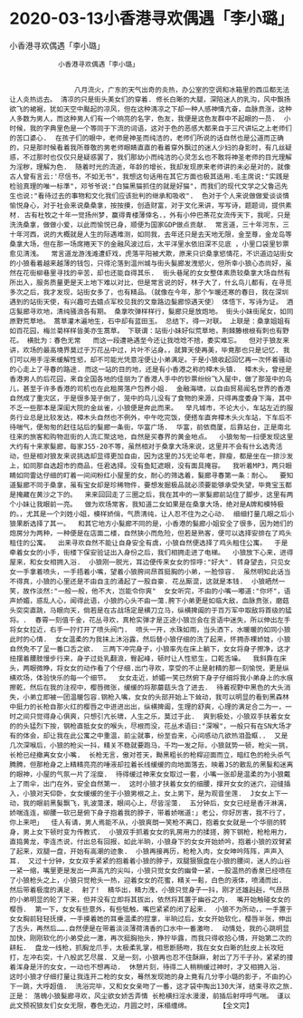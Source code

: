 # 2020-03-13小香港寻欢偶遇「李小璐」



小香港寻欢偶遇「李小璐」



                小香港寻欢偶遇「李小璐」						
																						
				
					八月流火，广东的天气出奇的炎热，办公室的空调和冰箱里的西瓜都无法让人炎热远去。 清凉的只是街头美女们的穿着. 修长白晰的大腿，深陷迷人的乳沟，风中飘扬欲飞的裙裾，犹如天空中颳起的凉风，但在这种清凉之下却一种人感神情亢奋，血脉贲涨，这种人多数为男人，而这种男人们有一个响亮的名字，色友，我便是这色友群中不起眼的一员.  小时候，我的字典里色是一个等同于下流的词语，这对于色的恶感大都来自于三尺讲坛之上老师们的苦口婆心.  在孩子们的眼中，老师是神圣而纯洁的，老师们所说的话自然也是公道而正确的，只是那时候看着我所尊敬的男老师眼睛直直的看着穿外飘过的迷人少妇的身影时，有几丝疑惑，不过那时也仅仅只是疑惑罢了，我们那幼小而纯洁的心灵怎幺也不敢将神圣老师的目光理解为淫秽，理解为色.  随着时光的流逝，年龄的增长，我却发现原来老师讲的未必是对的，就像古人曾有言云:'尽信书，不如无书"，我想这句话用在其它方面也极其适用.毛主席说:"实践是检验真理的唯一标準"，邓爷爷说:"白猫黑猫抓住的就是好猫"，而我们的现代文学之父鲁迅先生也说:"看待过去的事物和文化我们应该批判的继承和吸收".  色对于个人来说做做爱谈谈情愉悦身心，对于社会来说桑桑拿，按按摸，创造财富，对于文化来讲，写写诗，题题词，提供素材. 古有杜牧之十年一觉扬州梦，赢得青楼薄倖名.，外有小仲巴茶花女流传天下，我呢，只是洗洗桑拿，做做小爱，以此而愉悦已身，顺便为国家GDP做点贡献.  常言道，三十年河东，三十年河西，说的大概就是人生的际遇难测，如同我，去年还只是去天地无限，金至尊，金龙岛等桑拿大场，但在那一场席捲天下的金融风波过后，太平洋里水依旧深不见底 ，小里口袋里钞票愈见清浅。  常言道龙游浅滩遭虾戏，虎落平阳被犬欺，原来只识桑拿慾情花，不识道边站街女的小狼看着越来越薄的钱包，只得沦落到温州城与街头髮廊发洩慾火，但所幸小狼心态尚好，虽然在花街柳巷里寻找的辛苦，却也还能自得其乐.  街头巷尾的女女整体素质较桑拿大场自然有所出入，服务质量更是天上地下难以对比，但是常言说的好，林子大了，什幺鸟儿都有，在寻觅多次之后，我才发现，站街女多了，也有精品。（就像在今年，那个乍暖还寒的春日，我在深圳遇到的站街天使，有兴趣可去嬉点军校见我的文章路边髮廊惊遇天使） 体悟下，写诗为证。 酒店髮廊寻欢地，清纯骚浪各有期。 桑拿吹弹样样行，髮廊只是放炮地。 街头小妹街尾女，如同原野荒草地。 蒿草灌木遍地生，石中却有蓝田玉。 总结下，得一对联。 上联是：桑拿姐姐有如百花园，梅兰菊样样皆美亦生蒿草。 下联谓：站街小妹好似荒草地，荆棘籐根根有刺也有野花。 横批为：春色无常   而这一段遭艳遇至今还让我唸唸不捨，委实难忘。  但对于狼友来讲，欢场的最高境界莫过于万花丛中过，片叶不沾身。，就算天使再美，毕竟那也只是记忆. 我们可以用手淫来缓解性慾，却不可能光凭意淫便让小弟满足。于是小狼收起回忆再一次怀着骚动的心走上了寻春的路途. 而这一站的目的地，还是有小香港之称的樟木头镇.  樟木头，曾经是香港男人的后花园，来自全国各地的佳丽为了香港人手中的钞票纷纷飞入屋中，做了那笼中的鸟儿，甚至于许多香港的司机也在此租房落户包养小姐.  金融海啸，以自由贸易闻名世界的香港自然成了重灾区，于是很多笼子倒了，笼中的鸟儿没有了食物的来源，只得再度委身下海，其中不乏一些那本是深闺大院的金丝雀，小狼便是奔此而来。  举凡城市，不论大小，车站左近的服务行业总是比较发达，樟木头自然也不例外，中午吃完饭，便搭车直奔樟木头火车站，下车后不待喘气，便匆匆的赶往站后的髮廊一条街，华富广场.  华富，前依商厦，后靠站台，正是南北往来的旅客和购物逛街的人流汇聚这地，自然是买春界的黄金地点。  小狼匆匆一扫便发现这里大约有十来家髮廊，每家JS5-20不等，虽然相对于桑拿大场来说，这里并不会有什幺选秀活动，但是相对狼友来说挑选却显得更加自由，因为这里的JS无论年老，胖瘦，都是坐在一排沙发上，如同那自选超市的商品，任君选择。没有鱼缸遮眼，没有面具掩容。  我听着MP3，两只眼睛如同雷达仔细的盯着一间间粉红小屋里的女，耐心的筛选着，髮廊寻春第一条：耐心。  要知道髮廊不同于桑拿，虽有宝女却是珍稀物件，要想发掘极品就必须要能够承受失望，毕竟宝玉都是掩藏在黄沙之下的。  来来回回走了三圈之后，我在其中的一家髮廊前站住了脚步，这里有两个小妹让我眼前一亮。  做为欢场常客，我知道二女如果是在桑拿大场，绝对是A牌和模特极的。，尤其是一个刘姓小姐，模样娇俏，气质清纯，让人忍不住为之心动.  细细打量几眼之后小狼果断选择了其一。  和其它地方小髮廊不同的是，小香港的髮廊小姐安全了很多，因为她们的炮房分为两种，一种便是在店面二楼，自然狭小而危险，但若是熟客，便可以选择安排在了鸡头租住的公寓。  出来寻欢自然不能让自身安全有虞，小狼自然便选择了鸡头租住公寓。  于是牵着女女的小手，街楼下保安验证出入身份之后，我们相拥走进了电梯。  小狼放下心来，进得屋来，和女女相拥入浴.  小狼刚一脱光，耳边便传来女女的惊呼:"好大". 转身望去，只见女女一手拿着喷头，一手捂着小嘴，望着小狼胯间昂首挺胸的小弟，一脸惊容.  虽然明知此话当不得真，小狼的心里还是不由自主的涌起了一股自豪. 花丛厮混，这就是本钱.  小狼晒然一笑，故作淡然:"一般一般，他不大，岂能令你爽"  女女听完，不由的小嘴一嘟道:"你坏"，语声娇媚，惑乱人心，闻得此语，小狼的心头不由一蕩.胯下小弟更是如临大敌，血脉贲张，磨菇头突突直跳，马眼向天，倘若是在古战场定是横刀立马，纵横捭阖的于百万军中取敌将首级的猛将。.  春霄一刻值千金，花丛寻欢，真枪实弹才是正途小狼岂会在言语中迷失，所以伸出左手将女女拉近，右手一拧打开了喷头阀门.  喷头一开，水珠如雨，当头洒下，水暖暖的如同小狼此时的心情.  女女温柔的为我抹上沐浴露，然后替小狼仔细的洗了起来，怀拥赤裸娇娃，小狼自然免不了呈一番口舌之欲.  三两下冲完身子，小狼率先在床上躺下，女女将身子擦净，这才扭摆着腰肢慢步行来，身子过处乳翻浪，臀起峰，顿时让人性慾生，口乾舌噪。  我斜靠在床头，两眼微睁，将女女的动作看了个仔细.出门寻欢，享受的不止是射精的那一刻愉悦，更是纵横欢场，体验快乐的每一个细节。  女女走近，娇媚一笑已然俯下身子仔细将我小弟身上的水痕擦乾，然后在我的注视中，樱唇微张，缓缓的将那蘑菇头含了进去.  待着视野中黑色的大头消失，小弟立即被一团温暖包容.钢枪入嘴，女女的头部开始上下耸动，我可以明显的看到黑森林中挺力的长枪自那火红的樱唇之中进进出出，纵横捭阖，生理的舒爽，心理的满足合二为一，一时之间只觉得身心俱爽，只想引亢长啸，人生之乐，莫过于此.  爽到极处，小狼双手扶着女女的的头猛烈下按，钢枪直抵女女的喉头，尽根而没，花丛术语曰:"深喉"，一般只有在SN大场才有的体会，却让我在此公寓之中重温，前尘就事，纷至沓来，心间感动几欲热泪盈眶..  又是几次深喉后，小狼的枪尖一抖，精关不稳就要跑马，千均一发之际，小狼就势一顿，枪尖一挑，长枪已经撤离女女小嘴.  长枪无言，傲对苍天，黝黑粗长的枪桿迎面而立，暗红色的枪头杀气腾腾，但那枪身之上精精亮亮的唾液却拉着长线缓缓的向地面落去，映着JS的散乱的黑髮和迷离的眼神，小屋的气氛一片了淫糜.  待得缓过神来女女取过一套，小嘴一张却是温柔的为小狼戴上了雨伞，出门在外，安全自然第一.  这时小狼才扶着女女的细腰，撑开女女的迷穴，迎缝插入，小狼对天仰卧，女女缓缓的坐于小狼男根之上，女上男下，是为观音坐莲.  J女女上下一动，我的眼前黑髮飘飞，乳波蕩漾，眼间心上，尽皆淫蕩.  五分钟后，女女已经是香汗淋漓，娇喘连连，柳腰一软已是俯下身子抱着我的脖子，带着娇喘道:」老公，你好厉害，我不行了，你上来吧」  佳人有请，男人焉能不从，小狼爽朗一笑枪不离口，抱着女女就是一个华丽的转身，男上女下顿时变为传教式.  小狼双手抓着女女的乳房用力的揉搓，胯下钢枪，枪枪用力，直捣黄龙，李连杰说，付出总有回报，如此半晌，小狼身下的女女开始娇吟，抱着小狼的双臂紧了起来，双腿一盘，开始有高潮的迹象.  小狼再接再历，枪枪入肉，女女呻吟阵阵，声声入耳.  又过十分钟，女女双手紧紧的抱着着小狼的脖子，双腿狠狠盘在小狼的腰间，迷人的山谷一紧一缩，嘴里更是发出一声高亢的尖叫，小狼只觉女女的幽骨一紧，一股温热的香泉已经喷在了小狼枪头之上，小狼只觉枪头一热，迎着女女的花蜜，精关一鬆，白色的液体，喷涌而出.  然后带着极度的满足.  射了!  精华出，精力洩，小狼只觉身子一抖，刚才还雄赳赳，气昂昂的小弟明显的轮了下来，但并没有立即将其拔出，依然将其置于幽谷之内.  嘴开始触碰女女的樱唇.  第一下，女女有些意外，有些牴触，嘴巴紧紧的闭了起来.  小狼不为所动，，一手置于女女胸前轻轻抚摸，一手摸着她的耳垂温柔的捏拿，半晌过后，女女开始软化，樱唇半张，伸出了舌头，再然后…….自然便是在带着淡淡薄荷清香的口水中一番激吻.  动情处，我的心跳明显加快，刚刚软化的小弟受此一激，再次挺胸抬头，狰狞毕露，而我只得收拾心情，开始第二次的耕耘.  盘龙一线枪，抓胸龙爪手，太极柔乳掌，相思断肠吻，我在女女白晰的肚皮上长攻短打，左冲右突，十八般武艺尽展. 又是一刻，小狼再也忍不住酥麻，射出了万千子孙，紧紧的搂着浑身是汗的女女，一动也不想再动.  休憩片刻，待得二人稍稍缓过神时，才又相拥入浴.  这时小狼才仔细打量让我连开二枪的女女，蓦然发现她的身上竟有几分李小璐的影子，不由的心下一跳，大呼超值.  洗浴完毕，又和女女亲吻了一番，这才袋中掏出130大洋，结束寻欢之旅.  正是： 落魄小狼髮廊寻欢，风尘欲女娇舌弄情 长枪横扫淫水漫漫，前插后射呼呼气喘。 谨以此文预祝狼友们女女无限，春色无边，月圆之时，床榻缠绵。       【全文完】
            

